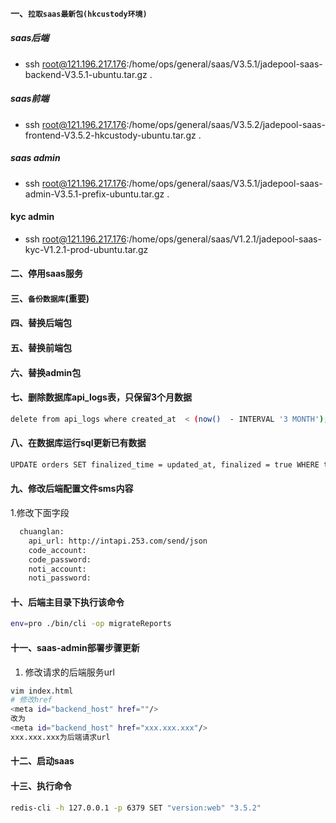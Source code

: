 #### 一、`拉取saas最新包(hkcustody环境)`
##### saas后端
- ssh root@121.196.217.176:/home/ops/general/saas/V3.5.1/jadepool-saas-backend-V3.5.1-ubuntu.tar.gz .
##### saas前端
- ssh root@121.196.217.176:/home/ops/general/saas/V3.5.2/jadepool-saas-frontend-V3.5.2-hkcustody-ubuntu.tar.gz .
##### saas admin
- ssh root@121.196.217.176:/home/ops/general/saas/V3.5.1/jadepool-saas-admin-V3.5.1-prefix-ubuntu.tar.gz .
####  kyc admin
- ssh root@121.196.217.176:/home/ops/general/saas/V1.2.1/jadepool-saas-kyc-V1.2.1-prod-ubuntu.tar.gz
#### 二、停用saas服务
#### 三、`备份数据库`(重要)
#### 四、替换后端包
#### 五、替换前端包
#### 六、替换admin包
#### 七、删除数据库api_logs表，只保留3个月数据
```bash
delete from api_logs where created_at  < (now()  - INTERVAL '3 MONTH');
```
#### 八、在数据库运行sql更新已有数据
```bash
UPDATE orders SET finalized_time = updated_at, finalized = true WHERE type = 'DEPOSIT' AND sub_type = 'SWEEP_INTERNAL' AND status = 'DONE' AND finalized = false AND finalized_time = '0001-01-01 00:00:00';
```

#### 九、修改后端配置文件sms内容

1.修改下面字段
```bash
  chuanglan:
    api_url: http://intapi.253.com/send/json
    code_account:
    code_password:
    noti_account:
    noti_password:
```

#### 十、后端主目录下执行该命令
```bash
env=pro ./bin/cli -op migrateReports
```
  
#### 十一、saas-admin部署步骤更新

1. 修改请求的后端服务url
```bash
vim index.html
# 修改href
<meta id="backend_host" href=""/>
改为
<meta id="backend_host" href="xxx.xxx.xxx"/>
xxx.xxx.xxx为后端请求url
```
#### 十二、启动saas
#### 十三、执行命令
 ```bash
 redis-cli -h 127.0.0.1 -p 6379 SET "version:web" "3.5.2"
 ```
